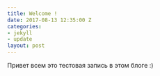 ```yaml
---
title: Welcome !
date: 2017-08-13 12:35:00 Z
categories:
- jekyll
- update
layout: post
---
```


[](http://drive.google.com/file/d/0B75zBu6AWNH2bXNJdldORkNHbkU/view?usp=sharing)
Привет всем это тестовая запись в этом блоге :)